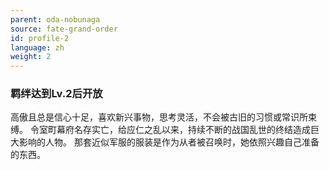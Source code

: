 ```yaml
---
parent: oda-nobunaga
source: fate-grand-order
id: profile-2
language: zh
weight: 2
---
```


### 羁绊达到Lv.2后开放

高傲且总是信心十足，喜欢新兴事物，思考灵活，不会被古旧的习惯或常识所束缚。
令室町幕府名存实亡，给应仁之乱以来，持续不断的战国乱世的终结造成巨大影响的人物。
那套近似军服的服装是作为从者被召唤时，她依照兴趣自己准备的东西。
